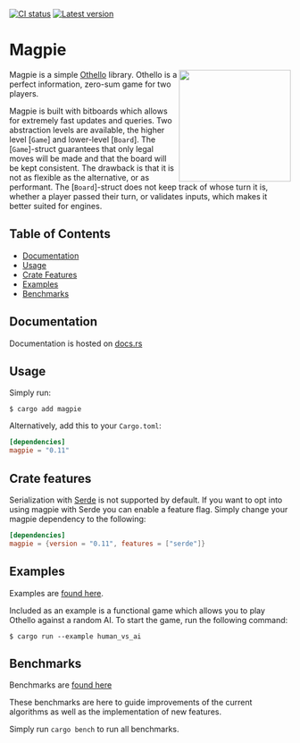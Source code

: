[![CI status](https://github.com/LimeEng/magpie/actions/workflows/ci.yml/badge.svg)](https://github.com/LimeEng/magpie/actions/workflows/ci.yml)
[![Latest version](https://img.shields.io/crates/v/magpie.svg)](https://crates.io/crates/magpie)

# Magpie

<img src="https://cdn.github.emileng.se/repo/magpie/logo.svg" width="200" align="right">

Magpie is a simple [Othello](https://en.wikipedia.org/wiki/Reversi) library. Othello is a perfect information, zero-sum game for two players.

Magpie is built with bitboards which allows for extremely fast updates and queries. Two abstraction levels are available, the higher level [`Game`] and lower-level [`Board`]. The [`Game`]-struct guarantees that only legal moves will be made and that the board will be kept consistent. The drawback is that it is not as flexible as the alternative, or as performant. The [`Board`]-struct does not keep track of whose turn it is, whether a player passed their turn, or validates inputs, which makes it better suited for engines.

## Table of Contents
- [Documentation](#documentation)
- [Usage](#usage)
- [Crate Features](#crate-features)
- [Examples](#examples)
- [Benchmarks](#benchmarks)

## Documentation

Documentation is hosted on [docs.rs](https://docs.rs/magpie/)

## Usage

Simply run:

```
$ cargo add magpie
```

Alternatively, add this to your `Cargo.toml`:

```toml
[dependencies]
magpie = "0.11"
```

## Crate features

Serialization with [Serde](https://serde.rs/) is not supported by default. If you want to opt into using magpie with Serde you can enable a feature flag. Simply change your magpie dependency to the following:

```toml
[dependencies]
magpie = {version = "0.11", features = ["serde"]}
```

## Examples

Examples are [found here](/examples).

Included as an example is a functional game which allows you to play Othello against a random AI. To start the game, run the following command:

```
$ cargo run --example human_vs_ai
```

## Benchmarks

Benchmarks are [found here](/benches)

These benchmarks are here to guide improvements of the current algorithms as well as the implementation of new features.

Simply run `cargo bench` to run all benchmarks.
